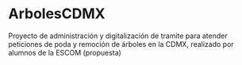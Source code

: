 # ArbolesCDMX
Proyecto de administración y digitalización de tramite para atender peticiones de poda y remoción de árboles en la CDMX, realizado por alumnos de la ESCOM (propuesta)
